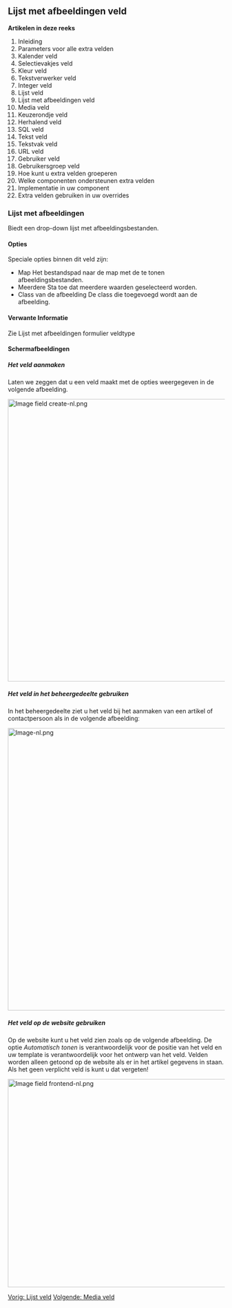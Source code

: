 <!-- Filename: J3.x:Adding_custom_fields/List_of_Images_Field / Display title: Toevoegen extra velden/Lijst met afbeeldingen veld -->

## Lijst met afbeeldingen veld

**Artikelen in deze reeks**

1.  Inleiding
2.   Parameters voor alle extra
    velden
3.   Kalender
    veld
4.   Selectievakjes
    veld
5.   Kleur
    veld
6.   Tekstverwerker
    veld
7.   Integer
    veld
8.   Lijst
    veld
9.   Lijst met afbeeldingen
    veld
10.  Media
    veld
11.  Keuzerondje
    veld
12.  Herhalend
    veld
13.  SQL
    veld
14.  Tekst
    veld
15.  Tekstvak
    veld
16.  URL
    veld
17.  Gebruiker
    veld
18.  Gebruikersgroep
    veld
19.  Hoe kunt u extra velden
    groeperen
20.  Welke componenten ondersteunen extra
    velden
21.  Implementatie in uw
    component
22.  Extra velden gebruiken in uw
    overrides

### Lijst met afbeeldingen

Biedt een drop-down lijst met afbeeldingsbestanden.

#### Opties

Speciale opties binnen dit veld zijn:

- Map
  Het bestandspad naar de map met de te tonen afbeeldingsbestanden.
- Meerdere
  Sta toe dat meerdere waarden geselecteerd worden.
- Class van de afbeelding
  De class die toegevoegd wordt aan de afbeelding.

#### Verwante Informatie

Zie  Lijst met afbeeldingen formulier
veldtype

#### Schermafbeeldingen

##### Het veld aanmaken

Laten we zeggen dat u een veld maakt met de opties weergegeven in de
volgende afbeelding.

<img
src="https://docs.joomla.org/images/thumb/4/46/Image_field_create-nl.png/800px-Image_field_create-nl.png"
decoding="async"
srcset="https://docs.joomla.org/images/4/46/Image_field_create-nl.png 1.5x"
data-file-width="1159" data-file-height="949" width="800" height="655"
alt="Image field create-nl.png" />

##### Het veld in het beheergedeelte gebruiken

In het beheergedeelte ziet u het veld bij het aanmaken van een artikel
of contactpersoon als in de volgende afbeeldingː

<img
src="https://docs.joomla.org/images/thumb/4/4b/Image-nl.png/800px-Image-nl.png"
decoding="async"
srcset="https://docs.joomla.org/images/4/4b/Image-nl.png 1.5x"
data-file-width="1159" data-file-height="949" width="800" height="655"
alt="Image-nl.png" />

##### Het veld op de website gebruiken

Op de website kunt u het veld zien zoals op de volgende afbeelding. De
optie *Automatisch tonen* is verantwoordelijk voor de positie van het
veld en uw template is verantwoordelijk voor het ontwerp van het veld.
Velden worden alleen getoond op de website als er in het artikel
gegevens in staan. Als het geen verplicht veld is kunt u dat vergetenǃ

<img
src="https://docs.joomla.org/images/thumb/b/b2/Image_field_frontend-nl.png/800px-Image_field_frontend-nl.png"
decoding="async"
srcset="https://docs.joomla.org/images/b/b2/Image_field_frontend-nl.png 1.5x"
data-file-width="1023" data-file-height="618" width="800" height="483"
alt="Image field frontend-nl.png" />

<a href="https://docs.joomla.org/J3.x:Adding_custom_fields/List_Field"
id="content-button" class="button expand success">Vorig: Lijst veld</a>
<a href="https://docs.joomla.org/J3.x:Adding_custom_fields/Media_Field"
id="content-button" class="button expand">Volgende: Media veld</a>
